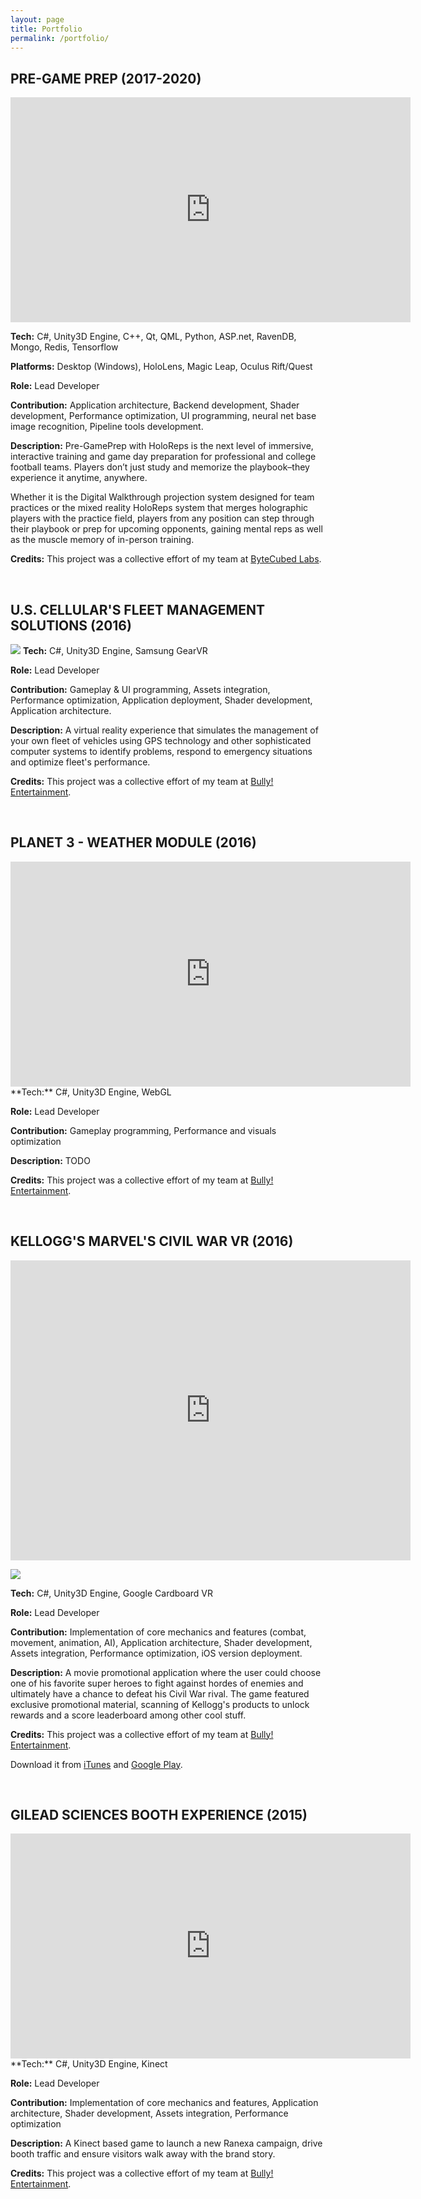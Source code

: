 ```yaml
---
layout: page
title: Portfolio
permalink: /portfolio/
---
```


## PRE-GAME PREP (2017-2020)
<iframe src="https://player.vimeo.com/video/249972338?title=0&byline=0&portrait=0" width="640" height="360" frameborder="0" webkitallowfullscreen mozallowfullscreen allowfullscreen></iframe>

**Tech:** C#, Unity3D Engine, C++, Qt, QML, Python, ASP.net, RavenDB, Mongo, Redis, Tensorflow

**Platforms:** Desktop (Windows), HoloLens, Magic Leap, Oculus Rift/Quest

**Role:** Lead Developer

**Contribution:** Application architecture, Backend development, Shader development, Performance optimization, UI programming, neural net base image recognition, Pipeline tools development.

**Description:** Pre-GamePrep with HoloReps is the next level of immersive, interactive training and game day preparation for professional and college football teams. Players don’t just study and memorize the playbook–they experience it anytime, anywhere.

Whether it is the Digital Walkthrough projection system designed for team practices or the mixed reality HoloReps system that merges holographic players with the practice field, players from any position can step through their playbook or prep for upcoming opponents, gaining mental reps as well as the muscle memory of in-person training.

**Credits:** This project was a collective effort of my team at [ByteCubed Labs](http://bytecubedlabs.co).



&nbsp;
## U.S. CELLULAR'S FLEET MANAGEMENT SOLUTIONS (2016)
![](../public/bizkit-1120.jpg)
**Tech:** C#, Unity3D Engine, Samsung GearVR

**Role:** Lead Developer

**Contribution:** Gameplay & UI programming, Assets integration, Performance optimization, Application deployment, Shader development, Application architecture.

**Description:** A virtual reality experience that simulates the management of your own fleet of vehicles using GPS technology and other sophisticated computer systems to identify problems, respond to emergency situations and optimize fleet's performance.

**Credits:** This project was a collective effort of my team at [Bully! Entertainment](http://bullyentertainment.com/).


&nbsp;
## PLANET 3 - WEATHER MODULE (2016)
<iframe src="https://player.vimeo.com/video/241329224?title=0&byline=0&portrait=0" width="640" height="360" frameborder="0" webkitallowfullscreen mozallowfullscreen allowfullscreen></iframe>
**Tech:** C#, Unity3D Engine, WebGL

**Role:** Lead Developer

**Contribution:** Gameplay programming, Performance and visuals optimization

**Description:** TODO

**Credits:** This project was a collective effort of my team at [Bully! Entertainment](http://bullyentertainment.com/).


&nbsp;
## KELLOGG'S MARVEL'S CIVIL WAR VR (2016)
<iframe src="https://player.vimeo.com/video/165185223?title=0&byline=0&portrait=0" width="640" height="480" frameborder="0" webkitallowfullscreen mozallowfullscreen allowfullscreen></iframe>

![](../public/cw-reel-version_orig.png)

**Tech:** C#, Unity3D Engine, Google Cardboard VR

**Role:** Lead Developer

**Contribution:** Implementation of core mechanics and features (combat, movement, animation, AI), Application architecture, Shader development, Assets integration, Performance optimization, iOS version deployment.

**Description:** A movie promotional application where the user could choose one of his favorite super heroes to fight against hordes of enemies and ultimately have a chance to defeat his Civil War rival. The game featured exclusive promotional material, scanning of Kellogg's products to unlock rewards and a score leaderboard among other cool stuff.

​**Credits:** This project was a collective effort of my team at [Bully! Entertainment](http://bullyentertainment.com/).

Download it from [iTunes](https://itunes.apple.com/us/app/kelloggs-marvels-civil-war-vr/id1093762466?mt=8) and [Google Play](https://play.google.com/store/apps/details?id=com.kelloggs.civilwarvr&amp;hl=en).


&nbsp;
## GILEAD SCIENCES BOOTH EXPERIENCE (2015)
<iframe src="https://player.vimeo.com/video/149503653?title=0&byline=0&portrait=0" width="640" height="360" frameborder="0" webkitallowfullscreen mozallowfullscreen allowfullscreen></iframe>
**Tech:** C#, Unity3D Engine, Kinect

**Role:** Lead Developer

**Contribution:** Implementation of core mechanics and features, Application architecture, Shader development, Assets integration, Performance optimization

**Description:** A Kinect based game to launch a new Ranexa campaign, drive booth traffic and ensure visitors walk away with the brand story.

**Credits:** This project was a collective effort of my team at [Bully! Entertainment](http://bullyentertainment.com/).